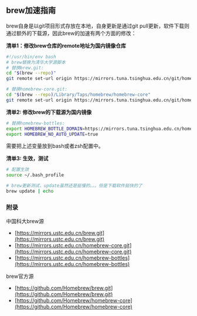 ## brew加速指南

brew自身是以git项目形式存放在本地，自身更新是通过git pull更新，软件下载则通过额外的下载源，因此brew的加速有两个方面的修改：

**清单1：修改brew仓库的remote地址为国内镜像仓库**

```bash
#!/usr/bin/env bash
# brew替换为清华大学源脚本
# 替换brew.git:
cd "$(brew --repo)"
git remote set-url origin https://mirrors.tuna.tsinghua.edu.cn/git/homebrew/brew.git

# 替换homebrew-core.git:
cd "$(brew --repo)/Library/Taps/homebrew/homebrew-core"
git remote set-url origin https://mirrors.tuna.tsinghua.edu.cn/git/homebrew/homebrew-core.git

```

**清单2: 修改brew的下载源为国内镜像**

```bash
# 替换homebrew-bottles:
export HOMEBREW_BOTTLE_DOMAIN=https://mirrors.tuna.tsinghua.edu.cn/homebrew-bottles
export HOMEBREW_NO_AUTO_UPDATE=true
```
需要把上述变量放到bash或者zsh配置中。


**清单3: 生效，测试**

```bash
# 配置生效
source ~/.bash_profile

# brew更新测试，update虽然还是挺慢的。。。但是下载软件挺快的了
brew update | echo
```


### 附录

中国科大brew源
- [https://mirrors.ustc.edu.cn/brew.git](https://mirrors.ustc.edu.cn/brew.git)
- [https://mirrors.ustc.edu.cn/homebrew-core.git](https://mirrors.ustc.edu.cn/homebrew-core.git)
- [https://mirrors.ustc.edu.cn/homebrew-bottles](https://mirrors.ustc.edu.cn/homebrew-bottles)

brew官方源
- [https://github.com/Homebrew/brew.git](https://github.com/Homebrew/brew.git)
- [https://github.com/Homebrew/homebrew-core](https://github.com/Homebrew/homebrew-core)